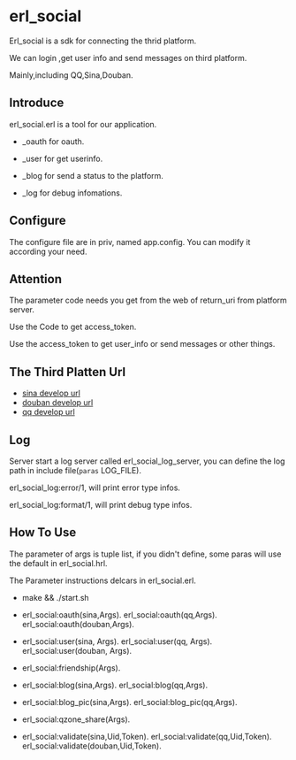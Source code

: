erl_social
============

Erl_social is a sdk for connecting the thrid platform.

We can login ,get user info and send messages on third platform.

Mainly,including QQ,Sina,Douban.

Introduce
-------------

erl_social.erl is a tool for our application. 

* _oauth for oauth.

* _user for get userinfo.

* _blog for send a status to the platform.

* _log for debug infomations.

Configure
--------------

The configure file are in priv, named app.config. You can modify it according your need.

Attention
------------

The parameter code needs you get from the  web of return_uri from platform server. 

Use the Code to get access_token.

Use the access_token to get user_info or send messages or other things.

The Third Platten Url
-----------

* [sina develop url](http://open.weibo.com/wiki/%E5%BE%AE%E5%8D%9AAPI) <br />
* [douban develop url](http://developers.douban.com/wiki/?title=guide) <br />
* [qq develop url](http://wiki.opensns.qq.com/wiki/%E3%80%90QQ%E7%99%BB%E5%BD%95%E3%80%91API%E6%96%87%E6%A1%A3) <br />

Log 
------------

Server start a log server called erl_social_log_server, you can define the log path in include file(`paras` LOG_FILE).

erl_social_log:error/1, will print error type infos.

erl_social_log:format/1, will print debug type infos.

How To Use
------------

The parameter of args is tuple list, if you didn't define, some paras will use the default in erl_social.hrl.

The Parameter instructions delcars in erl_social.erl.


* make && ./start.sh 

* erl_social:oauth(sina,Args).
  erl_social:oauth(qq,Args).
  erl_social:oauth(douban,Args).

* erl_social:user(sina, Args).
  erl_social:user(qq, Args).
  erl_social:user(douban, Args).

* erl_social:friendship(Args).

* erl_social:blog(sina,Args).
  erl_social:blog(qq,Args).

* erl_social:blog_pic(sina,Args).
  erl_social:blog_pic(qq,Args).

* erl_social:qzone_share(Args).

* erl_social:validate(sina,Uid,Token).
  erl_social:validate(qq,Uid,Token).
  erl_social:validate(douban,Uid,Token).
